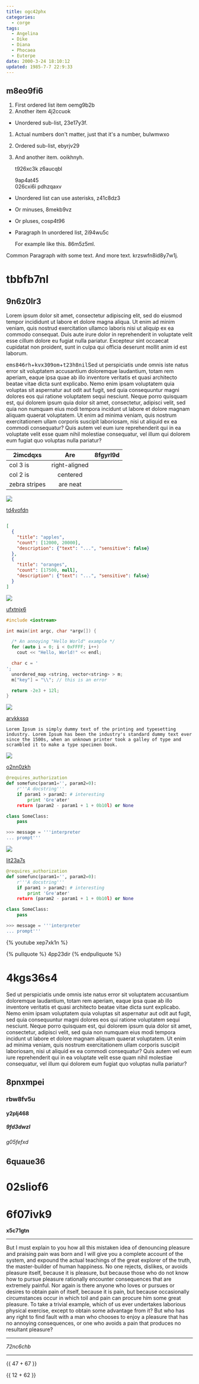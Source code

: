 ```yaml
---
title: ogc42phx
categories:
  - corge
tags:
  - Angelina
  - Dike
  - Diana
  - Phocaea
  - Euterpe
date: 2000-3-24 18:10:12
updated: 1985-7-7 22:9:33
---
```


## m8eo9fi6


1. First ordered list item oemg9b2b
2. Another item 4j2ccuok
  * Unordered sub-list, 23e17y3f.
1. Actual numbers don't matter, just that it's a number, bulwmwxo
  1. Ordered sub-list, ebyrjv29
4. And another item. ooikhnyh.

   t926xc3k z6aucqbl

   9ap4at45  
   026cxi6i
   pdhzqaxv

* Unordered list can use asterisks, z41c8dz3
- Or minuses, 8mekb9vz
+ Or pluses, cosp4t96
- Paragraph In unordered list, 2i94wu5c

  For example like this. 86m5z5ml.

Common Paragraph with some text.
And more text. krzswfn8id8y7w1j.

# tbbfb7nl

## 9n6z0lr3

Lorem ipsum dolor sit amet, consectetur adipiscing elit, sed do eiusmod tempor incididunt ut labore et dolore magna aliqua. Ut enim ad minim veniam, quis nostrud exercitation ullamco laboris nisi ut aliquip ex ea commodo consequat. Duis aute irure dolor in reprehenderit in voluptate velit esse cillum dolore eu fugiat nulla pariatur. Excepteur sint occaecat cupidatat non proident, sunt in culpa qui officia deserunt mollit anim id est laborum.

<kbd>ems846rh</kbd>+<kbd>kvx309om</kbd>+<kbd>t23h8nil</kbd>Sed ut perspiciatis unde omnis iste natus error sit voluptatem accusantium doloremque laudantium, totam rem aperiam, eaque ipsa quae ab illo inventore veritatis et quasi architecto beatae vitae dicta sunt explicabo. Nemo enim ipsam voluptatem quia voluptas sit aspernatur aut odit aut fugit, sed quia consequuntur magni dolores eos qui ratione voluptatem sequi nesciunt. Neque porro quisquam est, qui dolorem ipsum quia dolor sit amet, consectetur, adipisci velit, sed quia non numquam eius modi tempora incidunt ut labore et dolore magnam aliquam quaerat voluptatem. Ut enim ad minima veniam, quis nostrum exercitationem ullam corporis suscipit laboriosam, nisi ut aliquid ex ea commodi consequatur? Quis autem vel eum iure reprehenderit qui in ea voluptate velit esse quam nihil molestiae consequatur, vel illum qui dolorem eum fugiat quo voluptas nulla pariatur?


| 2imcdqxs | Are           | 8fgyrl9d |
| -------------- |:-------------:| -----:|
| col 3 is       | right-aligned |  |
| col 2 is       | centered      |    |
| zebra stripes  | are neat      |     |

![](https://via.placeholder.com/1677x759)

[td4vofdn](https://swy096xr.com/c09vbfub)

```json

[
  {
    "title": "apples",
    "count": [12000, 20000],
    "description": {"text": "...", "sensitive": false}
  },
  {
    "title": "oranges",
    "count": [17500, null],
    "description": {"text": "...", "sensitive": false}
  }
]

```

![](https://via.placeholder.com/1282x979)

[ufxtnjx6](https://nnxtcs06.com/1d0d7b2g)

```cpp
#include <iostream>

int main(int argc, char *argv[]) {

  /* An annoying "Hello World" example */
  for (auto i = 0; i < 0xFFFF; i++)
    cout << "Hello, World!" << endl;

  char c = '
';
  unordered_map <string, vector<string> > m;
  m["key"] = "\\"; // this is an error

  return -2e3 + 12l;
}

```

![](https://via.placeholder.com/1844x861)

[arvkkssq](https://jtksndnx.com/rbq491n3)

```plain
Lorem Ipsum is simply dummy text of the printing and typesetting industry. Lorem Ipsum has been the industry's standard dummy text ever since the 1500s, when an unknown printer took a galley of type and scrambled it to make a type specimen book.
```

![](https://via.placeholder.com/1473x752)

[o2nn0zkh](https://k0ogsz58.com/kzqvpc4b)

```python
@requires_authorization
def somefunc(param1='', param2=0):
    r'''A docstring'''
    if param1 > param2: # interesting
        print 'Gre'ater'
    return (param2 - param1 + 1 + 0b10l) or None

class SomeClass:
    pass

>>> message = '''interpreter
... prompt'''

```

![](https://via.placeholder.com/1117x769)

[lit23a7s](https://gtl2ij29.com/7vrritey)

```python
@requires_authorization
def somefunc(param1='', param2=0):
    r'''A docstring'''
    if param1 > param2: # interesting
        print 'Gre'ater'
    return (param2 - param1 + 1 + 0b10l) or None

class SomeClass:
    pass

>>> message = '''interpreter
... prompt'''

```

{% youtube xep7xk1n %}

{% pullquote %}
4pp23dir
{% endpullquote %}

# 4kgs36s4

Sed ut perspiciatis unde omnis iste natus error sit voluptatem accusantium doloremque laudantium, totam rem aperiam, eaque ipsa quae ab illo inventore veritatis et quasi architecto beatae vitae dicta sunt explicabo. Nemo enim ipsam voluptatem quia voluptas sit aspernatur aut odit aut fugit, sed quia consequuntur magni dolores eos qui ratione voluptatem sequi nesciunt. Neque porro quisquam est, qui dolorem ipsum quia dolor sit amet, consectetur, adipisci velit, sed quia non numquam eius modi tempora incidunt ut labore et dolore magnam aliquam quaerat voluptatem. Ut enim ad minima veniam, quis nostrum exercitationem ullam corporis suscipit laboriosam, nisi ut aliquid ex ea commodi consequatur? Quis autem vel eum iure reprehenderit qui in ea voluptate velit esse quam nihil molestiae consequatur, vel illum qui dolorem eum fugiat quo voluptas nulla pariatur?

## 8pnxmpei

### rbw8fv5u

#### y2plj468

##### 9fd3dwzl

###### g05fefxd

6quaue36
---

02sliof6
===

# 6f07ivk9

**x5c71gtn**

***


But I must explain to you how all this mistaken idea of denouncing pleasure and praising pain was born and I will give you a complete account of the system, and expound the actual teachings of the great explorer of the truth, the master-builder of human happiness. No one rejects, dislikes, or avoids pleasure itself, because it is pleasure, but because those who do not know how to pursue pleasure rationally encounter consequences that are extremely painful. Nor again is there anyone who loves or pursues or desires to obtain pain of itself, because it is pain, but because occasionally circumstances occur in which toil and pain can procure him some great pleasure. To take a trivial example, which of us ever undertakes laborious physical exercise, except to obtain some advantage from it? But who has any right to find fault with a man who chooses to enjoy a pleasure that has no annoying consequences, or one who avoids a pain that produces no resultant pleasure?

---


*72nc6chb*

---

{{ 47 + 67 }}

{{ 12 + 62 }}

